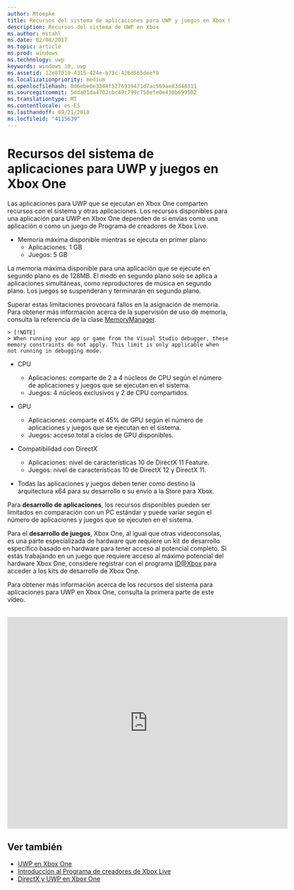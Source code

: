 ```yaml
---
author: Mtoepke
title: Recursos del sistema de aplicaciones para UWP y juegos en Xbox One
description: Recursos del sistema de UWP en Xbox
ms.author: mstahl
ms.date: 02/08/2017
ms.topic: article
ms.prod: windows
ms.technology: uwp
keywords: windows 10, uwp
ms.assetid: 12e87019-4315-424e-b73c-426d565deef9
ms.localizationpriority: medium
ms.openlocfilehash: 8d6ebe8e3344f5276939471d7ac569ae83d48311
ms.sourcegitcommit: 5dda01da4702cbc49c799c750efe0e430b699502
ms.translationtype: MT
ms.contentlocale: es-ES
ms.lasthandoff: 09/21/2018
ms.locfileid: "4115639"
---
```

# <a name="system-resources-for-uwp-apps-and-games-on-xbox-one"></a>Recursos del sistema de aplicaciones para UWP y juegos en Xbox One

Las aplicaciones para UWP que se ejecutan en Xbox One comparten recursos con el sistema y otras aplicaciones. Los recursos disponibles para una aplicación para UWP en Xbox One dependen de si envías como una aplicación o como un juego de Programa de creadores de Xbox Live.

* Memoria máxima disponible mientras se ejecuta en primer plano:
    * Aplicaciones: 1 GB
    * Juegos: 5 GB

La memoria máxima disponible para una aplicación que se ejecute en segundo plano es de 128MB. El modo en segundo plano solo se aplica a aplicaciones simultáneas, como reproductores de música en segundo plano.  Los juegos se suspenderán y terminarán en segundo plano.

Superar estas limitaciones provocará fallos en la asignación de memoria. Para obtener más información acerca de la supervisión de uso de memoria, consulta la referencia de la clase [MemoryManager](https://msdn.microsoft.com/library/windows/apps/windows.system.memorymanager.aspx).
    
    > [!NOTE]
    > When running your app or game from the Visual Studio debugger, these memory constraints do not apply. This limit is only applicable when not running in debugging mode.

* CPU
    * Aplicaciones: comparte de 2 a 4 núcleos de CPU según el número de aplicaciones y juegos que se ejecutan en el sistema.
    * Juegos: 4 núcleos exclusivos y 2 de CPU compartidos.

* GPU
    * Aplicaciones: comparte el 45% de GPU según el número de aplicaciones y juegos que se ejecutan en el sistema.
    * Juegos: acceso total a ciclos de GPU disponibles.

* Compatibilidad con DirectX
    * Aplicaciones: nivel de características 10 de DirectX 11 Feature.
    * Juegos: nivel de características 10 de DirectX 12 y DirectX 11.

* Todas las aplicaciones y juegos deben tener como destino la arquitectura x64 para su desarrollo o su envío a la Store para Xbox.  

Para **desarrollo de aplicaciones**, los recursos disponibles pueden ser limitados en comparación con un PC estándar y puede variar según el número de aplicaciones y juegos que se ejecuten en el sistema.

Para el **desarrollo de juegos**, Xbox One, al igual que otras videoconsolas, es una parte especializada de hardware que requiere un kit de desarrollo específico basado en hardware para tener acceso al potencial completo. Si estás trabajando en un juego que requiere acceso al máximo potencial del hardware Xbox One, considere registrar con el programa [ID@Xbox](http://www.xbox.com/Developers/id) para acceder a los kits de desarrollo de Xbox One.


Para obtener más información acerca de los recursos del sistema para aplicaciones para UWP en Xbox One, consulta la primera parte de este vídeo.
</br>
</br>
<iframe src="https://mva.microsoft.com/en-US/training-courses-embed/developing-xbox-one-applications-16860/Video-What-s-Unique--vk0fOPf9C_2006218965" width="636" height="480" allowFullScreen frameBorder="0"></iframe>

## <a name="see-also"></a>Ver también
- [UWP en Xbox One](index.md)
- [Introducción al Programa de creadores de Xbox Live](../xbox-live/get-started-with-creators/get-started-with-xbox-live-creators.md)
- [DirectX y UWP en Xbox One](https://blogs.msdn.microsoft.com/chuckw/2017/12/15/directx-and-uwp-on-xbox-one/)

